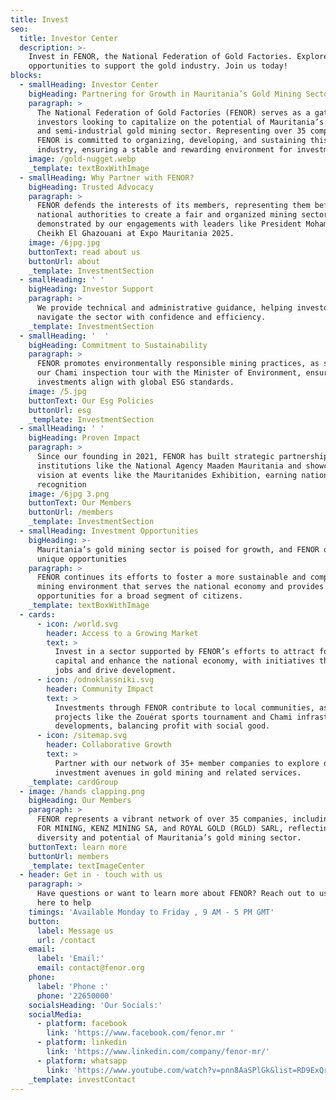 ```yaml
---
title: Invest
seo:
  title: Investor Center
  description: >-
    Invest in FENOR, the National Federation of Gold Factories. Explore
    opportunities to support the gold industry. Join us today!
blocks:
  - smallHeading: Investor Center
    bigHeading: Partnering for Growth in Mauritania’s Gold Mining Sector
    paragraph: >
      The National Federation of Gold Factories (FENOR) serves as a gateway for
      investors looking to capitalize on the potential of Mauritania’s artisanal
      and semi-industrial gold mining sector. Representing over 35 companies,
      FENOR is committed to organizing, developing, and sustaining this vital
      industry, ensuring a stable and rewarding environment for investment.
    image: /gold-nugget.webp
    _template: textBoxWithImage
  - smallHeading: Why Partner with FENOR?
    bigHeading: Trusted Advocacy
    paragraph: >
      FENOR defends the interests of its members, representing them before
      national authorities to create a fair and organized mining sector, as
      demonstrated by our engagements with leaders like President Mohamed Ould
      Cheikh El Ghazouani at Expo Mauritania 2025.
    image: /6jpg.jpg
    buttonText: read about us
    buttonUrl: about
    _template: InvestmentSection
  - smallHeading: ' '
    bigHeading: Investor Support
    paragraph: >
      We provide technical and administrative guidance, helping investors
      navigate the sector with confidence and efficiency.
    _template: InvestmentSection
  - smallHeading: '  '
    bigHeading: Commitment to Sustainability
    paragraph: >
      FENOR promotes environmentally responsible mining practices, as seen in
      our Chami inspection tour with the Minister of Environment, ensuring
      investments align with global ESG standards.
    image: /5.jpg
    buttonText: Our Esg Policies
    buttonUrl: esg
    _template: InvestmentSection
  - smallHeading: ' '
    bigHeading: Proven Impact
    paragraph: >
      Since our founding in 2021, FENOR has built strategic partnerships with
      institutions like the National Agency Maaden Mauritania and showcased our
      vision at events like the Mauritanides Exhibition, earning national
      recognition
    image: /6jpg 3.png
    buttonText: Our Members
    buttonUrl: /members
    _template: InvestmentSection
  - smallHeading: Investment Opportunities
    bigHeading: >-
      Mauritania’s gold mining sector is poised for growth, and FENOR offers
      unique opportunities
    paragraph: >
      FENOR continues its efforts to foster a more sustainable and competitive
      mining environment that serves the national economy and provides job
      opportunities for a broad segment of citizens.
    _template: textBoxWithImage
  - cards:
      - icon: /world.svg
        header: Access to a Growing Market
        text: >
          Invest in a sector supported by FENOR’s efforts to attract foreign
          capital and enhance the national economy, with initiatives that create
          jobs and drive development.
      - icon: /odnoklassniki.svg
        header: Community Impact
        text: >
          Investments through FENOR contribute to local communities, as seen in
          projects like the Zouérat sports tournament and Chami infrastructure
          developments, balancing profit with social good.
      - icon: /sitemap.svg
        header: Collaborative Growth
        text: >
          Partner with our network of 35+ member companies to explore diverse
          investment avenues in gold mining and related services.
    _template: cardGroup
  - image: /hands clapping.png
    bigHeading: Our Members
    paragraph: >
      FENOR represents a vibrant network of over 35 companies, including ADAAMA
      FOR MINING, KENZ MINING SA, and ROYAL GOLD (RGLD) SARL, reflecting the
      diversity and potential of Mauritania’s gold mining sector.
    buttonText: learn more
    buttonUrl: members
    _template: textImageCenter
  - header: Get in - touch with us
    paragraph: >
      Have questions or want to learn more about FENOR? Reach out to us—we’re
      here to help
    timings: 'Available Monday to Friday , 9 AM - 5 PM GMT'
    button:
      label: Message us
      url: /contact
    email:
      label: 'Email:'
      email: contact@fenor.org
    phone:
      label: 'Phone :'
      phone: '22650000'
    socialsHeading: 'Our Socials:'
    socialMedia:
      - platform: facebook
        link: 'https://www.facebook.com/fenor.mr '
      - platform: linkedin
        link: 'https://www.linkedin.com/company/fenor-mr/'
      - platform: whatsapp
        link: 'https://www.youtube.com/watch?v=pnn8AaSPlGk&list=RD9ExQrA7zsBM&index=3'
    _template: investContact
---
```


